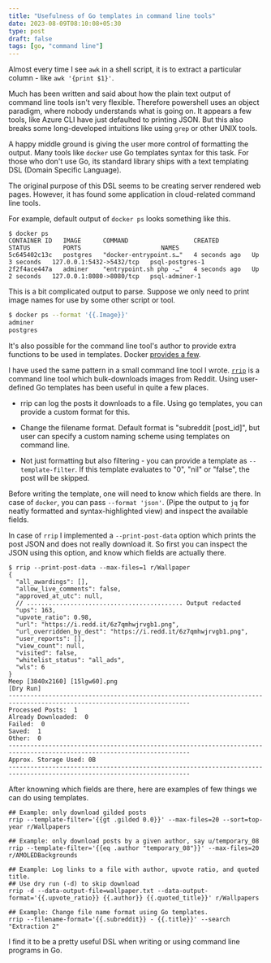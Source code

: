 ```yaml
---
title: "Usefulness of Go templates in command line tools"
date: 2023-08-09T08:10:08+05:30
type: post
draft: false
tags: [go, "command line"]
---
```


Almost every time I see `awk` in a shell script, it is to extract a particular column - like `awk '{print $1}'`.

Much has been written and said about how the plain text output of command line tools isn't very flexible. Therefore powershell uses an object paradigm, where nobody understands what is going on. It appears a few tools, like Azure CLI have just defaulted to printing JSON. But this also breaks some long-developed intuitions like using `grep` or other UNIX tools.

A happy middle ground is giving the user more control of formatting the output. Many tools like `docker` use Go templates syntax for this task. For those who don't use Go, its standard library ships with a text templating DSL (Domain Specific Language).

The original purpose of this DSL seems to be creating server rendered web pages. However, it has found some application in cloud-related command line tools.

For example, default output of `docker ps` looks something like this.

```
$ docker ps
CONTAINER ID   IMAGE      COMMAND                  CREATED         STATUS         PORTS                      NAMES
5c645402c13c   postgres   "docker-entrypoint.s…"   4 seconds ago   Up 3 seconds   127.0.0.1:5432->5432/tcp   psql-postgres-1
2f2f4ace447a   adminer    "entrypoint.sh php -…"   4 seconds ago   Up 2 seconds   127.0.0.1:8080->8080/tcp   psql-adminer-1
```

This is a bit complicated output to parse. Suppose we only need to print image names for use by some other script or tool.

```bash
$ docker ps --format '{{.Image}}'
adminer
postgres
```

It's also possible for the command line tool's author to provide extra functions to be used in templates. Docker [provides a few](https://docs.docker.com/config/formatting/).

I have used the same pattern in a small command line tool I wrote. [`rrip`](https://github.com/mahesh-hegde/rrip) is a command line tool which bulk-downloads images from Reddit. Using user-defined Go templates has been useful in quite a few places.

* rrip can log the posts it downloads to a file. Using go templates, you can provide a custom format for this.

* Change the filename format. Default format is "subreddit [post_id]", but user can specify a custom naming scheme using templates on command line.

* Not just formatting but also filtering - you can provide a template as `--template-filter`. If this template evaluates to "0", "nil" or "false", the post will be skipped.

Before writing the template, one will need to know which fields are there. In case of `docker`, you can pass `--format 'json'`. (Pipe the output to `jq` for neatly formatted and syntax-highlighted view) and inspect the available fields.

In case of `rrip` I implemented a `--print-post-data` option which prints the post JSON and does not really download it. So first you can inspect the JSON using this option, and know which fields are actually there.

```
$ rrip --print-post-data --max-files=1 r/Wallpaper
{
  "all_awardings": [],
  "allow_live_comments": false,
  "approved_at_utc": null,
  // ........................................... Output redacted
  "ups": 163,
  "upvote_ratio": 0.98,
  "url": "https://i.redd.it/6z7qmhwjrvgb1.png",
  "url_overridden_by_dest": "https://i.redd.it/6z7qmhwjrvgb1.png",
  "user_reports": [],
  "view_count": null,
  "visited": false,
  "whitelist_status": "all_ads",
  "wls": 6
}
Meep [3840x2160] [15lgw60].png                                                                      [Dry Run]
------------------------------------------------------------------------------------------------------------------------
Processed Posts:  1
Already Downloaded:  0
Failed:  0
Saved:  1
Other:  0
------------------------------------------------------------------------------------------------------------------------
Approx. Storage Used: 0B
------------------------------------------------------------------------------------------------------------------------
```

After knowning which fields are there, here are examples of few things we can do using templates.

```
## Example: only download gilded posts
rrip --template-filter='{{gt .gilded 0.0}}' --max-files=20 --sort=top-year r/Wallpapers

## Example: only download posts by a given author, say u/temporary_08
rrip --template-filter='{{eq .author "temporary_08"}}' --max-files=20  r/AMOLEDBackgrounds

## Example: Log links to a file with author, upvote ratio, and quoted title.
## Use dry run (-d) to skip download
rrip -d --data-output-file=wallpaper.txt --data-output-format='{{.upvote_ratio}} {{.author}} {{.quoted_title}}' r/Wallpapers

## Example: Change file name format using Go templates.
rrip --filename-format='{{.subreddit}} - {{.title}}' --search "Extraction 2"
```

I find it to be a pretty useful DSL when writing or using command line programs in Go.